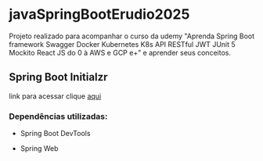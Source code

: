 # javaSpringBootErudio2025

Projeto realizado para acompanhar o curso da udemy "Aprenda Spring Boot framework Swagger Docker Kubernetes K8s API RESTful
JWT JUnit 5 Mockito React JS do 0 à AWS e GCP e+" e aprender seus conceitos.

## Spring Boot Initialzr

link para acessar clique [aqui](https://start.spring.io/)

### Dependências utilizadas:

- Spring Boot DevTools

- Spring Web

